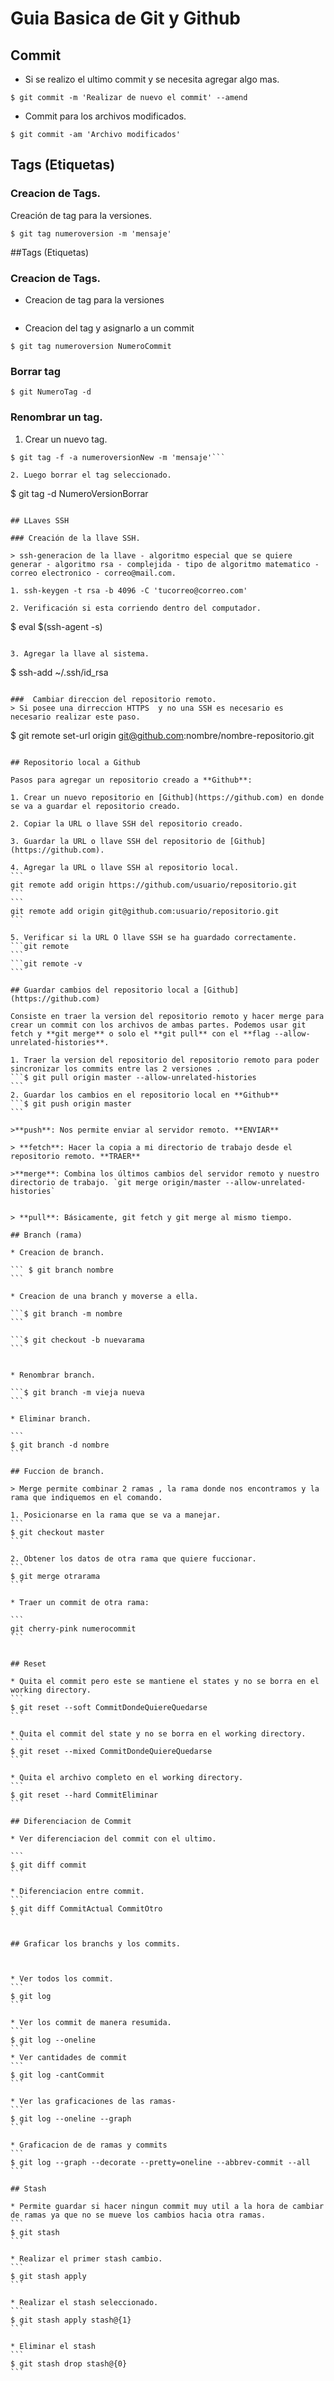 # Guia Basica de Git y Github

## Commit

- Si se realizo el ultimo commit y se necesita agregar algo mas.

```
$ git commit -m 'Realizar de nuevo el commit' --amend
```

- Commit para los archivos modificados.

```
$ git commit -am 'Archivo modificados'
```

## Tags (Etiquetas)

### Creacion de Tags.

Creación de tag para la versiones.

```
$ git tag numeroversion -m 'mensaje'
```

##Tags (Etiquetas)

### Creacion de Tags.

- Creacion de tag para la versiones

```$ git tag numeroversion -m 'mensaje'

```

- Creacion del tag y asignarlo a un commit

```
$ git tag numeroversion NumeroCommit
```

### Borrar tag

```
$ git NumeroTag -d
```

### Renombrar un tag.

1.  Crear un nuevo tag.

````
$ git tag -f -a numeroversionNew -m 'mensaje'```

2. Luego borrar el tag seleccionado.
````

\$ git tag -d NumeroVersionBorrar

```

## LLaves SSH

### Creación de la llave SSH.

> ssh-generacion de la llave - algoritmo especial que se quiere generar - algoritmo rsa - complejida - tipo de algoritmo matematico - correo electronico - correo@mail.com.

1. ssh-keygen -t rsa -b 4096 -C 'tucorreo@correo.com'

2. Verificación si esta corriendo dentro del computador.
```

$ eval $(ssh-agent -s)

```

3. Agregar la llave al sistema.
```

\$ ssh-add ~/.ssh/id_rsa

```

###  Cambiar direccion del repositorio remoto.
> Si posee una dirreccion HTTPS  y no una SSH es necesario es necesario realizar este paso.

```

\$ git remote set-url origin git@github.com:nombre/nombre-repositorio.git

````

## Repositorio local a Github

Pasos para agregar un repositorio creado a **Github**:

1. Crear un nuevo repositorio en [Github](https://github.com) en donde se va a guardar el repositorio creado.

2. Copiar la URL o llave SSH del repositorio creado.

3. Guardar la URL o llave SSH del repositorio de [Github](https://github.com).

4. Agregar la URL o llave SSH al repositorio local.
```
git remote add origin https://github.com/usuario/repositorio.git
```
```
git remote add origin git@github.com:usuario/repositorio.git
```

5. Verificar si la URL O llave SSH se ha guardado correctamente.
```git remote
```
```git remote -v
```

## Guardar cambios del repositorio local a [Github](https://github.com)

Consiste en traer la version del repositorio remoto y hacer merge para crear un commit con los archivos de ambas partes. Podemos usar git fetch y **git merge** o solo el **git pull** con el **flag --allow-unrelated-histories**.

1. Traer la version del repositorio del repositorio remoto para poder sincronizar los commits entre las 2 versiones .
```$ git pull origin master --allow-unrelated-histories
```
2. Guardar los cambios en el repositorio local en **Github**
```$ git push origin master
```

>**push**: Nos permite enviar al servidor remoto. **ENVIAR**

> **fetch**: Hacer la copia a mi directorio de trabajo desde el repositorio remoto. **TRAER**

>**merge**: Combina los últimos cambios del servidor remoto y nuestro directorio de trabajo. `git merge origin/master --allow-unrelated-histories`


> **pull**: Básicamente, git fetch y git merge al mismo tiempo.

## Branch (rama)

* Creacion de branch.

``` $ git branch nombre
```

* Creacion de una branch y moverse a ella.

```$ git branch -m nombre
```

```$ git checkout -b nuevarama
```


* Renombrar branch.

```$ git branch -m vieja nueva
```

* Eliminar branch.

```
$ git branch -d nombre
```

## Fuccion de branch.

> Merge permite combinar 2 ramas , la rama donde nos encontramos y la rama que indiquemos en el comando.

1. Posicionarse en la rama que se va a manejar.
```
$ git checkout master
```

2. Obtener los datos de otra rama que quiere fuccionar.
```
$ git merge otrarama
```

* Traer un commit de otra rama:

```
git cherry-pink numerocommit
```


## Reset

* Quita el commit pero este se mantiene el states y no se borra en el working directory.
```
$ git reset --soft CommitDondeQuiereQuedarse
```

* Quita el commit del state y no se borra en el working directory.
```
$ git reset --mixed CommitDondeQuiereQuedarse
```

* Quita el archivo completo en el working directory.
```
$ git reset --hard CommitEliminar
```

## Diferenciacion de Commit

* Ver diferenciacion del commit con el ultimo.

```
$ git diff commit
```

* Diferenciacion entre commit.
```
$ git diff CommitActual CommitOtro
```


## Graficar los branchs y los commits.



* Ver todos los commit.
```
$ git log
```

* Ver los commit de manera resumida.
```
$ git log --oneline
```
* Ver cantidades de commit
```
$ git log -cantCommit
```

* Ver las graficaciones de las ramas-
```
$ git log --oneline --graph
```

* Graficacion de de ramas y commits
```
$ git log --graph --decorate --pretty=oneline --abbrev-commit --all
```

## Stash

* Permite guardar si hacer ningun commit muy util a la hora de cambiar de ramas ya que no se mueve los cambios hacia otra ramas.
```
$ git stash
```

* Realizar el primer stash cambio.
```
$ git stash apply
```

* Realizar el stash seleccionado.
```
$ git stash apply stash@{1}
```

* Eliminar el stash
```
$ git stash drop stash@{0}
```
````

